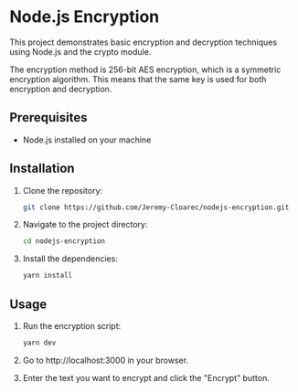# Node.js Encryption

This project demonstrates basic encryption and decryption techniques using Node.js and the crypto module. 

The encryption method is 256-bit AES encryption, which is a symmetric encryption algorithm. This means that the same key is used for both encryption and decryption.

## Prerequisites

- Node.js installed on your machine

## Installation

1. Clone the repository:
    ```sh
    git clone https://github.com/Jeremy-Cloarec/nodejs-encryption.git
    ```
2. Navigate to the project directory:
    ```sh
    cd nodejs-encryption
    ```
3. Install the dependencies:
    ```sh
    yarn install
    ```

## Usage

1. Run the encryption script:
    ```sh
    yarn dev
    ```
2. Go to http://localhost:3000 in your browser.

3. Enter the text you want to encrypt and click the "Encrypt" button.

